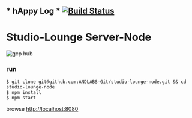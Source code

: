 
##  * hAppy Log *   [![Build Status](https://secure.travis-ci.org/ANDLABS-Git/studio-lounge-node.png)](http://travis-ci.org/ANDLABS-Git/studio-lounge-node)

# Studio-Lounge Server-Node

![gcp hub](https://github.com/ANDLABS-Git/studio-lounge-node/blob/master/server.coffee#L31-L63)


### run

    $ git clone git@github.com:ANDLABS-Git/studio-lounge-node.git && cd studio-lounge-node
    $ npm install
    $ npm start

browse [http://localhost:8080](http://localhost:8080)







